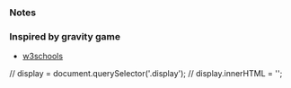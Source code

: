 ### Notes

### Inspired by gravity game
+ [w3schools](https://www.w3schools.com/graphics/game_gravity.asp)

// display = document.querySelector('.display');
// display.innerHTML = ''; 